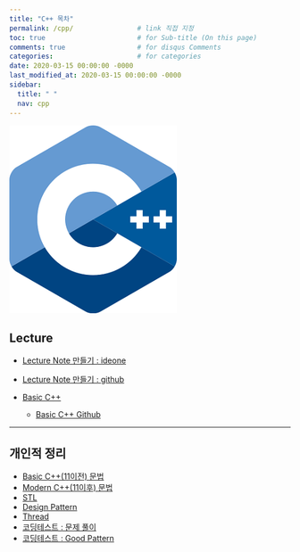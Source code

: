 ```yaml
---
title: "C++ 목차"
permalink: /cpp/                # link 직접 지정
toc: true                       # for Sub-title (On this page)
comments: true                  # for disqus Comments
categories:                     # for categories
date: 2020-03-15 00:00:00 -0000
last_modified_at: 2020-03-15 00:00:00 -0000
sidebar:
  title: " "
  nav: cpp
---
```


![](/file/image/cpp-main.jpg)

## Lecture

* [Lecture Note 만들기 : ideone](/lecturenote-ideone/)
* [Lecture Note 만들기 : github]()

* [Basic C++](/cpp/lecture/basic/)
  * [Basic C++ Github](https://github.com/GoodayTH/cpp_lecture)

---

## 개인적 정리

* [Basic C++(11이전) 문법](/cpp/basic/)
* [Modern C++(11이후) 문법](/cpp/modern/)
* [STL](/cpp/stl/)
* [Design Pattern](/cpp/desing-pattern/)
* [Thread](/cpp/thread/)
* [코딩테스트 : 문제 풀이](/cpp/quize/)
* [코딩테스트 : Good Pattern](/cpp/good-pattern/)